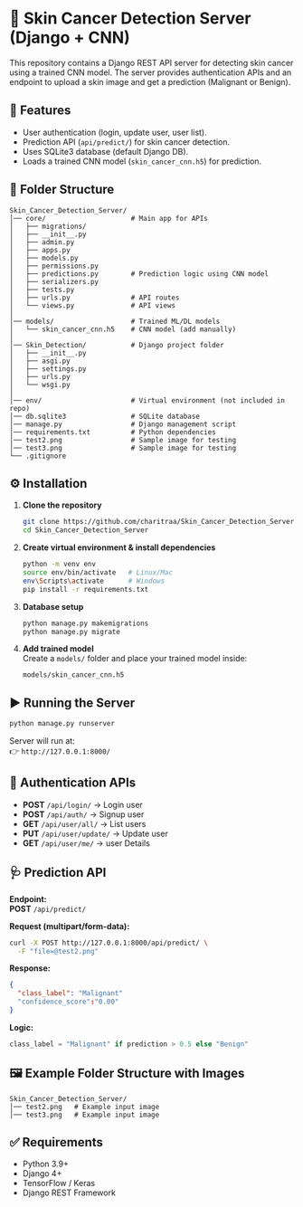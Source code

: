 # 🧪 Skin Cancer Detection Server (Django + CNN)

This repository contains a Django REST API server for detecting skin cancer using a trained CNN model. The server provides authentication APIs and an endpoint to upload a skin image and get a prediction (Malignant or Benign).

## 🚀 Features

- User authentication (login, update user, user list).
- Prediction API (`api/predict/`) for skin cancer detection.
- Uses SQLite3 database (default Django DB).
- Loads a trained CNN model (`skin_cancer_cnn.h5`) for prediction.

## 📂 Folder Structure

```
Skin_Cancer_Detection_Server/
│── core/                     # Main app for APIs
│   ├── migrations/           
│   ├── __init__.py
│   ├── admin.py
│   ├── apps.py
│   ├── models.py
│   ├── permissions.py
│   ├── predictions.py        # Prediction logic using CNN model
│   ├── serializers.py
│   ├── tests.py
│   ├── urls.py               # API routes
│   └── views.py              # API views
│
│── models/                   # Trained ML/DL models
│   └── skin_cancer_cnn.h5    # CNN model (add manually)
│
│── Skin_Detection/           # Django project folder
│   ├── __init__.py
│   ├── asgi.py
│   ├── settings.py
│   ├── urls.py
│   └── wsgi.py
│
│── env/                      # Virtual environment (not included in repo)
│── db.sqlite3                # SQLite database
│── manage.py                 # Django management script
│── requirements.txt          # Python dependencies
│── test2.png                 # Sample image for testing
│── test3.png                 # Sample image for testing
└── .gitignore
```

## ⚙️ Installation

1. **Clone the repository**  
   ```bash
   git clone https://github.com/charitraa/Skin_Cancer_Detection_Server.git
   cd Skin_Cancer_Detection_Server
   ```

2. **Create virtual environment & install dependencies**  
   ```bash
   python -m venv env
   source env/bin/activate   # Linux/Mac
   env\Scripts\activate      # Windows
   pip install -r requirements.txt
   ```

3. **Database setup**  
   ```bash
   python manage.py makemigrations
   python manage.py migrate
   ```

4. **Add trained model**  
   Create a `models/` folder and place your trained model inside:  
   ```
   models/skin_cancer_cnn.h5
   ```

## ▶️ Running the Server

```bash
python manage.py runserver
```

Server will run at:  
👉 `http://127.0.0.1:8000/`

## 🔑 Authentication APIs

- **POST** `/api/login/` → Login user
- **POST** `/api/auth/` → Signup user
- **GET** `/api/user/all/` → List users
- **PUT** `/api/user/update/` → Update user
- **GET** `/api/user/me/` → user Details

## 🩺 Prediction API

**Endpoint:**  
**POST** `/api/predict/`

**Request (multipart/form-data):**  
```bash
curl -X POST http://127.0.0.1:8000/api/predict/ \
  -F "file=@test2.png"
```

**Response:**  
```json
{
  "class_label": "Malignant"
  "confidence_score":"0.00"
}
```

**Logic:**  
```python
class_label = "Malignant" if prediction > 0.5 else "Benign"
```

## 🖼️ Example Folder Structure with Images

```
Skin_Cancer_Detection_Server/
│── test2.png   # Example input image
│── test3.png   # Example input image
```

## ✅ Requirements

- Python 3.9+
- Django 4+
- TensorFlow / Keras
- Django REST Framework
